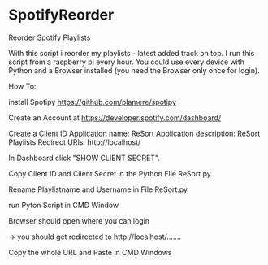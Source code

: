 # SpotifyReorder
Reorder Spotify Playlists

With this script i reorder my playlists - latest added track on top.
I run this script from a raspberry pi every hour.
You could use every device with Python and a Browser installed (you need the Browser only once for login).

How To:

install Spotipy https://github.com/plamere/spotipy

Create an Account at https://developer.spotify.com/dashboard/

Create a Client ID
  Application name: ReSort
  Application description: ReSort Playlists
  Redirect URIs: http://localhost/
  
In Dashboard click "SHOW CLIENT SECRET".


Copy Client ID and Client Secret in the Python File ReSort.py.

Rename Playlistname and Username in File ReSort.py

run Pyton Script in CMD Window

Browser should open where you can login

-> you should get redirected to http://localhost/.......

Copy the whole URL and Paste in CMD Windows
